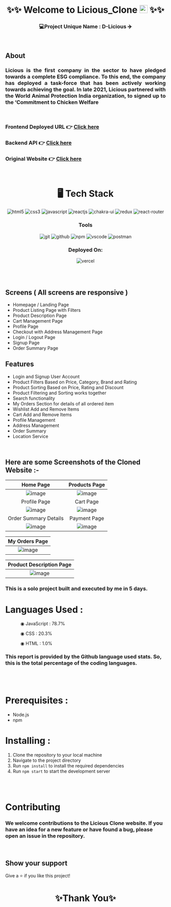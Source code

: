 <h1 align="center">✨✨ Welcome to Licious_Clone <img src="https://user-images.githubusercontent.com/50316091/229377823-a5eeb7e6-a500-4f3b-b12f-883abad3ba8a.png" width="25" height="25"> ✨✨</h1>
<h3 align="center">💻Project Unique Name : D-Licious ✈️</h3>
<br/>

## About

<h3 align="justify" width="80%">Licious is the first company in the sector to have pledged towards a complete ESG compliance. To this end, the company has deployed a task-force that has been actively working towards achieving the goal. In late 2021, Licious partnered with the World Animal Protection India organization, to signed up to the ‘Commitment to Chicken Welfare</h3>

<br/>

### Frontend Deployed URL 👉 [Click here](https://d-licious.vercel.app/)

### Backend API 👉 [Click here](https://dilicious-adm-api.onrender.com)

### Original Website 👉 [Click here]( https://www.licious.in)

<br/>

<h1 align="center">🖥️ Tech Stack</h1>



 <div align="center">
<img src="https://img.shields.io/badge/html5-%23E34F26.svg?style=for-the-badge&logo=html5&logoColor=white" align="center" alt="html5">
<img src = "https://img.shields.io/badge/css3-%231572B6.svg?style=for-the-badge&logo=css3&logoColor=white" align="center" alt="css3">
<img src ="https://img.shields.io/badge/javascript-%23323330.svg?style=for-the-badge&logo=javascript&logoColor=%23F7DF1E" align="center" alt="javascript">
<img src="https://img.shields.io/badge/React-20232A?style=for-the-badge&logo=react&logoColor=61DAFB"  align="center" alt="reactjs" />
<img src = "https://img.shields.io/badge/chakra ui-%234ED1C5.svg?style=for-the-badge&logo=chakraui&logoColor=white" align="center" alt="chakra-ui"/>
<img src="https://img.shields.io/badge/Redux-593D88?style=for-the-badge&logo=redux&logoColor=white"  align="center" alt="redux" />
<img src="https://img.shields.io/badge/React_Router-CA4245?style=for-the-badge&logo=react-router&logoColor=white"  align="center" alt="react-router" />
</div>

<div align="center"><h3 align="center">Tools</h3> 
<img src="https://img.shields.io/badge/Git-f44d27?style=for-the-badge&logo=git&logoColor=white"  align="center" alt="git"/>
<img src="https://img.shields.io/badge/GitHub-100000?style=for-the-badge&logo=github&logoColor=white"  align="center" alt="github"/>
<img src = "https://img.shields.io/badge/NPM-%23000000.svg?style=for-the-badge&logo=npm&logoColor=white" align="center" alt="npm">
<img src="https://img.shields.io/badge/Visual%20Studio-5C2D91.svg?style=for-the-badge&logo=visual-studio&logoColor=white"  align="center" alt="vscode"/>
<img src ="https://img.shields.io/badge/Postman-FF6C37?style=for-the-badge&logo=postman&logoColor=white" align="center" alt="postman">
 </div>

<div align="center"><h3 align="center">Deployed On:</h3>
  <img src="https://img.shields.io/badge/vercel-%23000000.svg?style=for-the-badge&logo=vercel&logoColor=white"  alt="vercel"/>
</div>
</p>

<br/>

<br/>

## Screens ( All screens are responsive )

- Homepage / Landing Page
- Product Listing Page with Filters
- Product Description Page
- Cart Management Page
- Profile Page
- Checkout with Address Management Page
- Login / Logout Page
- Signup Page
- Order Summary Page

## Features

- Login and Signup User Account
- Product Filters Based on Price, Category, Brand and Rating
- Product Sorting Based on Price, Rating and Discount
- Product Filtering and Sorting works together
- Search functionality
- My Orders Section for details of all ordered item
- Wishlist Add and Remove Items
- Cart Add and Remove Items
- Profile Management
- Address Management
- Order Summary
- Location Service

<br/>


## Here are some Screenshots of the Cloned Website :-

|                                                    Home Page                                                    |                                                  Products Page                                                  |
| :-------------------------------------------------------------------------------------------------------------: | :-------------------------------------------------------------------------------------------------------------: |
| ![image](https://user-images.githubusercontent.com/50316091/229379794-61092654-70a3-4c57-8f21-4f88b333d7cd.png) | ![image](https://user-images.githubusercontent.com/50316091/229380015-ea5f50b6-4f09-4bfb-b9bd-78df6b926200.png) |
|                                                  Profile Page                                                   |                                                    Cart Page                                                    |
| ![image](https://user-images.githubusercontent.com/50316091/229380429-f1d136b6-65fc-421c-b109-9c11e489e0d2.png) | ![image](https://user-images.githubusercontent.com/50316091/229380234-c81c69b2-5c5a-4c66-95c1-cbc395589f98.png) |
|                                              Order Summary Details                                              |                                                  Payment Page                                                   |
| ![image](https://user-images.githubusercontent.com/50316091/229380498-5e5f7ef0-8f6f-4101-ad17-9ec07d68e1f1.png) | ![image](https://user-images.githubusercontent.com/50316091/229380534-cd7a4308-bec5-4d80-a55a-995498c91930.png) |

|                                                 My Orders Page                                                  |
| :-------------------------------------------------------------------------------------------------------------: |
| ![image](https://user-images.githubusercontent.com/50316091/229380612-0103cae9-7f7f-4743-b1c4-4068fb515944.png) |

|                                            Product Description Page                                             |
| :-------------------------------------------------------------------------------------------------------------: |
| ![image](https://user-images.githubusercontent.com/50316091/229380806-c9bd8c9b-b425-4aea-b298-914960836be5.png) |


### This is a solo project built and executed by me in 5 days.

# Languages Used :

<ul dir="auto">
 <ol dir="auto">◉ JavaScript : 78.7%</ol>
 <ol dir="auto">◉ CSS : 20.3%</ol>
 <ol dir="auto">◉ HTML : 1.0%</ol>
 </ul>
 
### This report is provided by the Github language used stats. So, this is the total percentage of the coding languages.

<br/><br/>

# Prerequisites :

- Node.js
- npm

# Installing :

1. Clone the repository to your local machine
2. Navigate to the project directory
3. Run `npm install` to install the required dependencies
4. Run `npm start` to start the development server

<br/><br/>

# Contributing

### We welcome contributions to the Licious Clone website. If you have an idea for a new feature or have found a bug, please open an issue in the repository.

<br/>

## Show your support

Give a ⭐️ if you like this project!

<h1 align="center">✨Thank You✨</h1>


